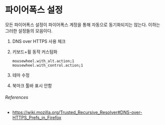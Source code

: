 파이어폭스 설정
========
모든 파이어폭스 설정이 파이어폭스 계정을 통해 자동으로 동기화되지는 않는다.
이하는 그러한 설정들의 모음이다.

1.  DNS over HTTPS 사용 체크

2.  키보드+휠 동작 커스텀화

    ```
    mousewheel.with_alt.action;1
    mousewheel.with_control.action;1
    ```

3.  테마 수정

4.  북마크 툴바 표시 안함

###### References
- https://wiki.mozilla.org/Trusted_Recursive_Resolver#DNS-over-HTTPS_Prefs_in_Firefox
